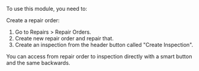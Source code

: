 To use this module, you need to:

Create a repair order:

1.  Go to Repairs > Repair Orders.
2.  Create new repair order and repair that.
3.  Create an inspection from the header button called "Create Inspection".

You can access from repair order to inspection directly with a
smart button and the same backwards.
